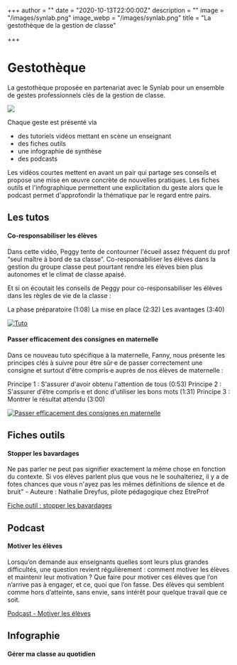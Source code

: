 +++
author = ""
date = "2020-10-13T22:00:00Z"
description = ""
image = "/images/synlab.png"
image_webp = "/images/synlab.png"
title = "La gestothèque de la gestion de classe"

+++
# Gestothèque

La gestothèque proposée en partenariat avec le Synlab pour un ensemble de gestes professionnels clés de la gestion de classe. 

![](/images/synlab.png)

Chaque geste est présenté via 

* des tutoriels vidéos mettant en scène un enseignant
* des fiches outils
* une infographie de synthèse
* des podcasts

Les vidéos courtes mettent en avant un pair qui partage ses conseils et propose une mise en œuvre concrète de nouvelles pratiques. Les fiches outils et l'infographique permettent une explicitation du geste alors que le podcast permet d'approfondir la thématique par le regard entre pairs.

## Les tutos
#### Co-responsabiliser les élèves
Dans cette vidéo, Peggy tente de contourner l'écueil assez fréquent du prof “seul maître à bord de sa classe”. Co-responsabiliser les élèves dans la gestion du groupe classe peut pourtant rendre les élèves bien plus autonomes et le climat de classe apaisé. 

Et si on écoutait les conseils de Peggy pour co-responsabiliser les élèves dans les règles de vie de la classe : 

La phase préparatoire (1:08)
La mise en place (2:32)
Les avantages (3:40)

[![Tuto](http://img.youtube.com/vi/lhsuIYz5FGc/0.jpg)](http://www.youtube.com/watch?v=lhsuIYz5FGc "Tuto")

#### Passer efficacement des consignes en maternelle
Dans ce nouveau tuto spécifique à la maternelle, Fanny, nous présente les principes clés à suivre pour être sûr·e de passer correctement une consigne et surtout d'être compris·e auprès de nos élèves de maternelle : 

Principe 1 : S'assurer d'avoir obtenu l'attention de tous (0:53)
Principe 2 : S'assurer d'être compris·e et donc d'utiliser les bons mots (1:31)
Principe 3 : Montrer le résultat attendu (3:00)

[![Passer efficacement des consignes en maternelle](http://img.youtube.com/vi/j8I_EZQEhLU/0.jpg)](http://www.youtube.com/watch?v=j8I_EZQEhLU "Passer efficacement des consignes en maternelle")

## Fiches outils
#### Stopper les bavardages
Ne pas parler ne peut pas signifier exactement la même chose en fonction du contexte. Si vos élèves parlent plus que vous ne le souhaiteriez, il y a de fotes chances que vous n'ayez pas les mêmes définitions de silence et de bruit" - Auteure : Nathalie Dreyfus, pilote pédagogique chez EtreProf

[Fiche outil : stopper les bavardages](https://backend.etreprof.fr/files/FichesOutils/_200709_FICHE_OUTIL_STOPPER_LES_BAVARDAGES.pdf)

## Podcast
#### Motiver les élèves
Lorsqu’on demande aux enseignants quelles sont leurs plus grandes difficultés, une question revient régulièrement : comment motiver les élèves et maintenir leur motivation ? Que faire pour motiver ces élèves que l’on n’arrive pas à engager, et ce, quoi que l’on fasse. Des élèves qui semblent comme hors d’atteinte, sans envie, sans intérêt pour quelque travail que ce soit.

[Podcast - Motiver les élèves](https://soundcloud.com/campus-etreprof/etreprof-le-podcast-episode-3)

## Infographie
#### Gérer ma classe au quotidien

